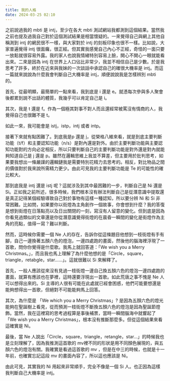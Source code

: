 ```yaml
---
title: 我的人格
date: 2024-03-25 02:10
---
```

之前說過我的 mbti 是 intj，至少在各大 mbti 測試網站我都測到這個結果。當然我之前也提及過我自己對於這個測試結果是相當懷疑的。一來覺得自己與網上其他自稱測到 intj 的網民很不一樣，與大家對於 intj 的刻板印象也很不一樣。比如說，大家普遍覺得 intj 很面癱，很正經。但其實我感覺自己內心不正經，奇怪的一面只要一放鬆就很容易外露。我的家人也說我情緒特別容易上臉，開心不開心一眼就能看出來。二來是因為 intj 在世界上人口佔比非常少，我並不相信自己是少數。於是我思考了許多，終於在近來與我妹的一次談話中承認自己的確很大機率是 intj。而這一篇就來說說為什麼我會判斷自己大機率是 intj，順便說說我是怎樣辨別 mbti 的。

首先，從最明顯，最簡單的一點來看，我到底是 i 還是 e。就憑每次參與多人聚會後都累到說不出話的體質，我幾乎可以肯定自己是 i。

其次，我是 t 還是 f。作為一個極其對事不對人而且還經常被罵沒有情商的人，我覺得自己也很難不是 t。

如此一來，我可能會是 istj，istp，intj 或者 intp。

接著下來就有點困難了。到底我是p 還是 j，從榮格八維來看，就是到底主要判斷功能（t/f）和主要認知功能（n/s）是對內還是對外。由於主要判斷功能與主要認知功能對的方向必定相反，所以只要判斷自己的主要判斷功能是對外還是對內就能夠知道自己是 j 還是 p。雖然在邏輯思維上我並不算差，但主要用於批判思考，如果要我想出一條嚴謹的邏輯鏈我是需要特別花精力去思考的。相反，對比物品之間的價值對於我來說所需精力更少。由此可見我的主要判斷功能是 Te 的可能性的確比較大。

那到底我是 intj 還是 istj 呢？這就涉及到其中最困難的一步，判斷自己是 Ni 還是 Si。正如我之前所述，很多時候，我們根本沒有辦法判斷自己是從潛意識中提取還是真正記得某個經驗導致自己對於事物有這樣一種認知，所以要分辨 Ni 和 Si 非常困難。比如問，如果要你以街燈為主角創作一個故事，你會想到什麼？我的答復是想到街燈在日落點亮以及日出關閉的一刻，寫沒有人留意的變化。但到底是因為你看見過類似的文章還是你從潛意識覺得街燈的在晨昏一瞬間的變化是街燈作為主角的亮點，值得一寫？難以判斷。

然而，這時候你需要一個 Ne 人的存在，告訴你從這條題目他想到一枝街燈有手有腳，自己一邊換著五顏六色的燈泡，一邊四處跑的畫面，然後他的腦海裡浮現了一首歌，問你你覺得是什麼歌。我馬上就回答道：「We wish you a Merry Christmas。」，而且我也馬上理解了為什麼他想的是「Circle，square，triangle，retabgle，star……」。這就很難以 Si 來解釋了。

首先，一般人應該從來沒有見過一枝街燈一邊自己換五顏六色的燈泡一邊四處跑的畫面，就算有應該也在夢裡，這時還要浮現出一首歌。如此荒唐之事不愧是 Ne 人可以想得出來的。Si 主導的人很有可能在此處就已經會困惑，他們可能要想還是能夠想得出一首歌，但絕對不可能能夠馬上回答。

其次，為什麼是 「We which you a Merry Christmas」? 是因為五顏六色的燈光能夠在聖誕樹上看見，從而預測一枝街燈不斷換五顏六色的燈泡是因為聖誕節燈飾。當然，我在這裡寫的思考過程算是事後補票，當時一瞬間腦海中就響起了「We wish you a Merry Christmas」，根本沒有推斷那麼多。但從這個結果來看這確實是 Ni。

最後，當 Ne 人說出「Circle，square，triangle，retangle，star…」的時候我也是立刻理解了，因為我推測這首歌的 mv裡不同的形狀是用不同顏色展現的，與五顏六色的燈泡有關。我確實是看過這首歌的 mv ，但是在中三的時候，也就是十一年前，也確實忘記這段 mv 的畫面內容了，所以這也應該是 Ni。

由此可見，其實我的 Ni 用起來非常順手，完全不像是一個 Si 人。也正因為這樣我判斷自己大機率是 intj。